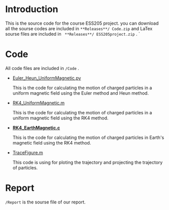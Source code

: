 # Introduction
This is the source code for the course ESS205 project. you can download all the sourse codes are included in ` **Releases**/ Code.zip ` and LaTex sourse files are included in  ` **Releases**/ ESS205project.zip` .
 `
# Code
All code files are included in `/Code` .
- [Euler_Heun_UniformMagnetic.py](Code/Euler_Heun_UniformMagnetic.py)
  
  This is the code for calculating the motion of charged particles in a uniform magnetic field using the Euler method and Heun method.

- [RK4_UniformMagnetic.m](Code/RK4_UniformMagnetic.m)
  
  This is the code for calculating the motion of charged particles in a uniform magnetic field using the RK4 method.

- [**RK4_EarthMagnetic.c**](Code/RK4_EarthMagnetic.c)
  
  This is the code for calculating the motion of charged particles in Earth's magnetic field using the RK4 method.

- [TraceFigure.m](Code/TraceFigure.m)

  This code is using for ploting the trajectory and projecting the trajectory of particles.
  
# Report
`/Report` is the sourse file of our report.
